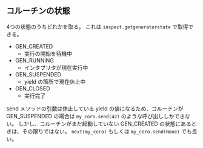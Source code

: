 ## コルーチンの状態

4つの状態のうちどれかを取る。
これは `inspect.getgeneratorstate` で取得できる。

- GEN_CREATED
    - 実行の開始を待機中
- GEN_RUNNING
    - インタプリタが現在実行中
- GEN_SUSPENDED
    - yield の箇所で現在休止中
- GEN_CLOSED
    - 実行完了


send メソッドの引数は休止している yield の値になるため、コルーチンが GEN_SUSPENDED の場合は `my_coro.send(42)` のような呼び出ししかできない。
しかし、コルーチンがまだ起動していない GEN_CREATED の状態にあるときは、その限りではない。
`next(my_coro)` もしくは `my_coro.send(None)` でも良い。

